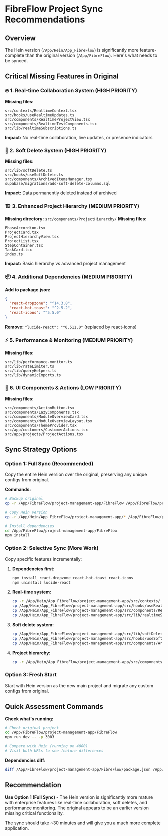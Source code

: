 # FibreFlow Project Sync Recommendations

## Overview
The Hein version (`/App/Hein/App_FibreFlow`) is significantly more feature-complete than the original version (`/App/FibreFlow`). Here's what needs to be synced.

## Critical Missing Features in Original

### 🔥 **1. Real-time Collaboration System** (HIGH PRIORITY)
**Missing files:**
```
src/contexts/RealtimeContext.tsx
src/hooks/useRealtimeUpdates.ts  
src/components/RealtimeProjectView.tsx
src/components/RealtimeTestComponents.tsx
src/lib/realtimeSubscriptions.ts
```
**Impact:** No real-time collaboration, live updates, or presence indicators

### 📁 **2. Soft Delete System** (HIGH PRIORITY)
**Missing files:**
```
src/lib/softDelete.ts
src/hooks/useSoftDelete.ts
src/components/ArchivedItemsManager.tsx
supabase/migrations/add-soft-delete-columns.sql
```
**Impact:** Data permanently deleted instead of archived

### 🏗️ **3. Enhanced Project Hierarchy** (MEDIUM PRIORITY)
**Missing directory:** `src/components/ProjectHierarchy/`
**Missing files:**
```
PhaseAccordion.tsx
ProjectCard.tsx  
ProjectHierarchyView.tsx
ProjectList.tsx
StepContainer.tsx
TaskCard.tsx
index.ts
```
**Impact:** Basic hierarchy vs advanced project management

### 📦 **4. Additional Dependencies** (MEDIUM PRIORITY)
**Add to package.json:**
```json
{
  "react-dropzone": "^14.3.8",
  "react-hot-toast": "^2.5.2", 
  "react-icons": "^5.5.0"
}
```
**Remove:** `"lucide-react": "^0.511.0"` (replaced by react-icons)

### ⚡ **5. Performance & Monitoring** (MEDIUM PRIORITY)
**Missing files:**
```
src/lib/performance-monitor.ts
src/lib/rateLimiter.ts
src/lib/queryHelpers.ts
src/lib/dynamicImports.ts
```

### 🎨 **6. UI Components & Actions** (LOW PRIORITY)
**Missing files:**
```
src/components/ActionButton.tsx
src/components/LazyComponents.tsx
src/components/ModuleOverviewCard.tsx
src/components/ModuleOverviewLayout.tsx
src/components/ThemeProvider.tsx
src/app/customers/CustomerActions.tsx
src/app/projects/ProjectActions.tsx
```

## Sync Strategy Options

### Option 1: Full Sync (Recommended)
Copy the entire Hein version over the original, preserving any unique configs from original.

**Commands:**
```bash
# Backup original
cp -r /App/FibreFlow/project-management-app/FibreFlow /App/FibreFlow/project-management-app/FibreFlow-backup

# Copy Hein version
cp -r /App/Hein/App_FibreFlow/project-management-app/* /App/FibreFlow/project-management-app/FibreFlow/

# Install dependencies  
cd /App/FibreFlow/project-management-app/FibreFlow
npm install
```

### Option 2: Selective Sync (More Work)
Copy specific features incrementally:

1. **Dependencies first:**
   ```bash
   npm install react-dropzone react-hot-toast react-icons
   npm uninstall lucide-react
   ```

2. **Real-time system:**
   ```bash
   cp -r /App/Hein/App_FibreFlow/project-management-app/src/contexts/ /App/FibreFlow/.../src/
   cp /App/Hein/App_FibreFlow/project-management-app/src/hooks/useRealtimeUpdates.ts /App/FibreFlow/.../src/hooks/
   cp /App/Hein/App_FibreFlow/project-management-app/src/components/Realtime*.tsx /App/FibreFlow/.../src/components/
   cp /App/Hein/App_FibreFlow/project-management-app/src/lib/realtimeSubscriptions.ts /App/FibreFlow/.../src/lib/
   ```

3. **Soft delete system:**
   ```bash
   cp /App/Hein/App_FibreFlow/project-management-app/src/lib/softDelete.ts /App/FibreFlow/.../src/lib/
   cp /App/Hein/App_FibreFlow/project-management-app/src/hooks/useSoftDelete.ts /App/FibreFlow/.../src/hooks/
   cp /App/Hein/App_FibreFlow/project-management-app/src/components/ArchivedItemsManager.tsx /App/FibreFlow/.../src/components/
   ```

4. **Project hierarchy:**
   ```bash
   cp -r /App/Hein/App_FibreFlow/project-management-app/src/components/ProjectHierarchy/ /App/FibreFlow/.../src/components/
   ```

### Option 3: Fresh Start
Start with Hein version as the new main project and migrate any custom configs from original.

## Quick Assessment Commands

**Check what's running:**
```bash
# Check original project
cd /App/FibreFlow/project-management-app/FibreFlow
npm run dev -- -p 3003

# Compare with Hein (running on 4000)
# Visit both URLs to see feature differences
```

**Dependencies diff:**
```bash
diff /App/FibreFlow/project-management-app/FibreFlow/package.json /App/Hein/App_FibreFlow/project-management-app/package.json
```

## Recommendation

**Use Option 1 (Full Sync)** - The Hein version is significantly more mature with enterprise features like real-time collaboration, soft deletes, and performance monitoring. The original appears to be an earlier version missing critical functionality.

The sync should take ~30 minutes and will give you a much more complete application.